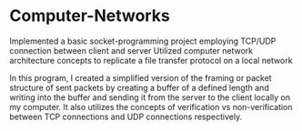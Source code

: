 # Computer-Networks
Implemented a basic socket-programming project employing TCP/UDP connection between client and server
Utilized computer network architecture concepts to replicate a file transfer protocol on a local network

In this program, I created a simplified version of the framing or packet structure of sent packets by creating a buffer of a defined length and writing into the buffer and sending it from the server to the client locally on my computer. It also utilizes the concepts of verification vs non-verification between TCP connections and UDP connections respectively.
